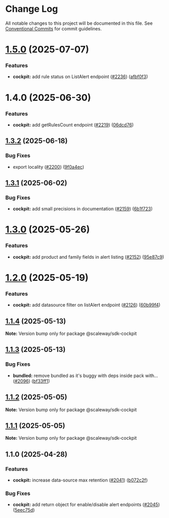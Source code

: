 # Change Log

All notable changes to this project will be documented in this file.
See [Conventional Commits](https://conventionalcommits.org) for commit guidelines.

# [1.5.0](https://github.com/scaleway/scaleway-sdk-js/compare/@scaleway/sdk-cockpit@1.4.0...@scaleway/sdk-cockpit@1.5.0) (2025-07-07)

### Features

- **cockpit:** add rule status on ListAlert endpoint ([#2236](https://github.com/scaleway/scaleway-sdk-js/issues/2236)) ([afbf0f3](https://github.com/scaleway/scaleway-sdk-js/commit/afbf0f3a11c97872af66e9948cf5f4bb1f49096a))

# 1.4.0 (2025-06-30)

### Features

- **cockpit:** add getRulesCount endpoint ([#2219](https://github.com/scaleway/scaleway-sdk-js/issues/2219)) ([06dcd76](https://github.com/scaleway/scaleway-sdk-js/commit/06dcd76aff6034d297e5268ca376078fcc9d466a))

## [1.3.2](https://github.com/scaleway/scaleway-sdk-js/compare/@scaleway/sdk-cockpit@1.3.1...@scaleway/sdk-cockpit@1.3.2) (2025-06-18)

### Bug Fixes

- export locality ([#2200](https://github.com/scaleway/scaleway-sdk-js/issues/2200)) ([9f0a4ec](https://github.com/scaleway/scaleway-sdk-js/commit/9f0a4ec19e377cd90c5829604467c09a2088a38c))

## [1.3.1](https://github.com/scaleway/scaleway-sdk-js/compare/@scaleway/sdk-cockpit@1.3.0...@scaleway/sdk-cockpit@1.3.1) (2025-06-02)

### Bug Fixes

- **cockpit:** add small precisions in documentation ([#2159](https://github.com/scaleway/scaleway-sdk-js/issues/2159)) ([6b1f723](https://github.com/scaleway/scaleway-sdk-js/commit/6b1f723bb4b6d157b3c8365055ef46c1006c8041))

# [1.3.0](https://github.com/scaleway/scaleway-sdk-js/compare/@scaleway/sdk-cockpit@1.2.0...@scaleway/sdk-cockpit@1.3.0) (2025-05-26)

### Features

- **cockpit:** add product and family fields in alert listing ([#2152](https://github.com/scaleway/scaleway-sdk-js/issues/2152)) ([95e87c9](https://github.com/scaleway/scaleway-sdk-js/commit/95e87c954e7af79b7fb06c1e5170e4b6a411738b))

# [1.2.0](https://github.com/scaleway/scaleway-sdk-js/compare/@scaleway/sdk-cockpit@1.1.4...@scaleway/sdk-cockpit@1.2.0) (2025-05-19)

### Features

- **cockpit:** add datasource filter on listAlert endpoint ([#2126](https://github.com/scaleway/scaleway-sdk-js/issues/2126)) ([60b99f4](https://github.com/scaleway/scaleway-sdk-js/commit/60b99f4291f9de145da77a8b578eb3358aa31c38))

## [1.1.4](https://github.com/scaleway/scaleway-sdk-js/compare/@scaleway/sdk-cockpit@1.1.3...@scaleway/sdk-cockpit@1.1.4) (2025-05-13)

**Note:** Version bump only for package @scaleway/sdk-cockpit

## [1.1.3](https://github.com/scaleway/scaleway-sdk-js/compare/@scaleway/sdk-cockpit@1.1.0...@scaleway/sdk-cockpit@1.1.3) (2025-05-13)

### Bug Fixes

- **bundled:** remove bundled as it's buggy with deps inside pack with… ([#2096](https://github.com/scaleway/scaleway-sdk-js/issues/2096)) ([bf33ff1](https://github.com/scaleway/scaleway-sdk-js/commit/bf33ff1f9cdd951add94817dac27239c86ef5437))

## [1.1.2](https://github.com/scaleway/scaleway-sdk-js/compare/@scaleway/sdk-cockpit@1.1.0...@scaleway/sdk-cockpit@1.1.2) (2025-05-05)

**Note:** Version bump only for package @scaleway/sdk-cockpit

## [1.1.1](https://github.com/scaleway/scaleway-sdk-js/compare/@scaleway/sdk-cockpit@1.1.0...@scaleway/sdk-cockpit@1.1.1) (2025-05-05)

**Note:** Version bump only for package @scaleway/sdk-cockpit

## 1.1.0 (2025-04-28)

### Features

- **cockpit:** increase data-source max retention ([#2041](https://github.com/scaleway/scaleway-sdk-js/issues/2041)) ([b072c2f](https://github.com/scaleway/scaleway-sdk-js/commit/b072c2f3eb5f1aa72d5e5f9b2c44039102269c9b))

### Bug Fixes

- **cockpit:** add return object for enable/disable alert endpoints ([#2045](https://github.com/scaleway/scaleway-sdk-js/issues/2045)) ([5eec75d](https://github.com/scaleway/scaleway-sdk-js/commit/5eec75d798fcfddb9e6264b85c90798779eb231e))

